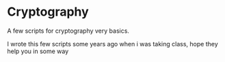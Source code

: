 # Cryptography
A few scripts for cryptography very basics.

I wrote this few scripts some years ago when i was taking class, hope they help you in some way
